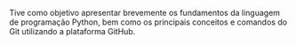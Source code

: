 Tive como objetivo apresentar brevemente os fundamentos da linguagem de programação Python, bem como os principais conceitos e comandos do Git utilizando a plataforma GitHub.
